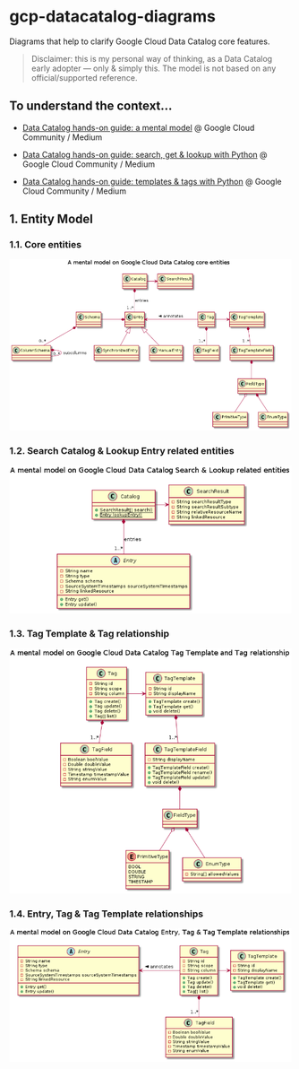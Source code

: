 # gcp-datacatalog-diagrams

Diagrams that help to clarify Google Cloud Data Catalog core features.

> Disclaimer: this is my personal way of thinking, as a Data Catalog early
>adopter — only & simply this. The model is not based on any official/supported
>reference.

## To understand the context...

- [Data Catalog hands-on guide: a mental model][1]
@ Google Cloud Community / Medium

- [Data Catalog hands-on guide: search, get & lookup with Python][2]
@ Google Cloud Community / Medium

- [Data Catalog hands-on guide: templates & tags with Python][3]
@ Google Cloud Community / Medium

## 1. Entity Model

### 1.1. Core entities

![N|Solid](mental-model/core-classes.png "Google Cloud Data Catalog core entities")

### 1.2. Search Catalog & Lookup Entry related entities

![N|Solid](mental-model/search-catalog-lookup-entry-classes.png "Google Cloud Data Catalog Search & Lookup related entities")

### 1.3. Tag Template & Tag relationship

![N|Solid](mental-model/tag-template-tag-classes.png "Google Cloud Data Catalog Tag Template & Tag related entities")

### 1.4. Entry, Tag & Tag Template relationships

![N|Solid](mental-model/entry-tag-tag-template-classes.png "Google Cloud Data Catalog Entry, Tag Template & Tag related entities")


[1]: https://medium.com/google-cloud/data-catalog-hands-on-guide-a-mental-model-dae7f6dd49e
[2]: https://medium.com/google-cloud/data-catalog-hands-on-guide-search-get-lookup-with-python-82d99bfb4056
[3]: https://medium.com/google-cloud/data-catalog-hands-on-guide-templates-tags-with-python-c45eb93372ef
